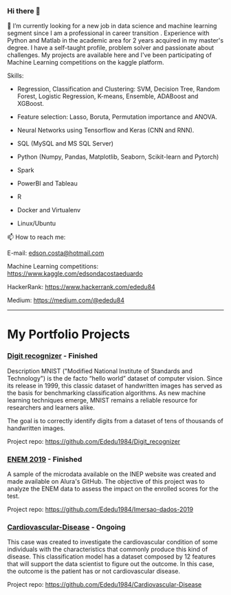 ### Hi there 👋


🔭 I’m currently looking for a new job in data science and machine learning segment since I am a professional in career transition . Experience with Python and Matlab in the academic area for 2 years acquired in my master's degree.
I have a self-taught profile, problem solver and passionate about challenges. My projects are available here and I've been participating of Machine Learning competitions on the kaggle platform.

Skills:

- Regression, Classification and Clustering: SVM, Decision Tree, Random Forest, Logistic Regression, K-means, Ensemble, ADABoost and XGBoost.

- Feature selection: Lasso, Boruta, Permutation importance and ANOVA.

- Neural Networks using Tensorflow and Keras (CNN and RNN).

- SQL (MySQL and MS SQL Server)

- Python (Numpy, Pandas, Matplotlib, Seaborn, Scikit-learn and Pytorch)

- Spark

- PowerBI and Tableau

- R

- Docker and Virtualenv

- Linux/Ubuntu





📫 How to reach me: 

E-mail: edson.costa@hotmail.com

Machine Learning competitions: https://www.kaggle.com/edsondacostaeduardo

HackerRank: https://www.hackerrank.com/ededu84

Medium: https://medium.com/@ededu84 

---

# My Portfolio Projects

### [Digit recognizer](https://github.com/Ededu1984/Digit_recognizer) - Finished

Description
MNIST ("Modified National Institute of Standards and Technology") is the de facto “hello world” dataset of computer vision. Since its release in 1999, this classic dataset of handwritten images has served as the basis for benchmarking classification algorithms. As new machine learning techniques emerge, MNIST remains a reliable resource for researchers and learners alike.

The goal is to correctly identify digits from a dataset of tens of thousands of handwritten images.

Project repo: https://github.com/Ededu1984/Digit_recognizer

### [ENEM 2019](https://github.com/Ededu1984/Imersao-dados-2019) - Finished

A sample of the microdata available on the INEP website was created and made available on Alura's GitHub. The objective of this 
project was to analyze the ENEM data to assess the impact on the enrolled scores for the test.

Project repo: https://github.com/Ededu1984/Imersao-dados-2019


### [Cardiovascular-Disease](https://github.com/Ededu1984/Cardiovascular-Disease) - Ongoing


This case was created to investigate the cardiovascular condition of some individuals with the characteristics that commonly produce this kind of disease. This classification model has a dataset composed by 12 features that will 
support the data scientist to figure out the outcome. In this case, the outcome is the patient has or not cardiovascular disease.

Project repo: https://github.com/Ededu1984/Cardiovascular-Disease
